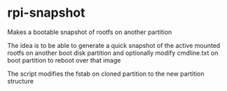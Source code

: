 # rpi-snapshot
Makes a bootable snapshot of rootfs on another partition

The idea is to be able to generate a quick snapshot of the active mounted rootfs
on another boot disk partition and optionally modify cmdline.txt on boot
partition to reboot over that image

The script modifies the fstab on cloned partition to the new partition structure
